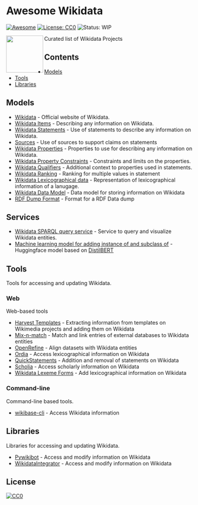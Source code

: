 # Awesome Wikidata
[![Awesome](https://awesome.re/badge.svg)](https://awesome.re) [![License: CC0](https://img.shields.io/badge/License-CC0-lightgrey.svg)](https://creativecommons.org/publicdomain/zero/1.0/) ![Status: WIP](https://img.shields.io/badge/status-WIP-red.svg)


[<img src="https://www.wikidata.org/static/images/project-logos/wikidatawiki.png" align="left" width="100">]([https://activitypub.rocks/](https://www.wikidata.org/wiki/Wikidata:Main_Page))

Curated list of Wikidata Projects

## Contents
* [Models](#models)
* [Tools](#tools)
* [Libraries](#libraries)

## Models
- [Wikidata](https://www.wikidata.org/wiki/Wikidata:Main_Page) - Official website of Wikidata.
- [Wikidata Items](https://www.wikidata.org/wiki/Help:Items) - Describing any information on Wikidata.
- [Wikidata Statements](https://www.wikidata.org/wiki/Help:Statements) - Use of statements to describe any information on Wikidata.
- [Sources](https://www.wikidata.org/wiki/Help:Sources) - Use of sources to support claims on statements
- [Wikidata Properties](https://www.wikidata.org/wiki/Help:Properties) - Properties to use for describing any information on Wikidata.
- [Wikidata Property Constraints](https://www.wikidata.org/wiki/Help:Property_constraints_portal) - Constraints and limits on the properties.
- [Wikidata Qualifiers](https://www.wikidata.org/wiki/Help:Qualifiers) - Additional context to properties used in statements.
- [Wikidata Ranking](https://www.wikidata.org/wiki/Help:Ranking) - Ranking for multiple values in statement
- [Wikidata Lexicographical data](https://www.wikidata.org/wiki/Wikidata:Lexicographical_data) - Representation of lexicographical information of a lanugage.
- [Wikidata Data Model](https://www.mediawiki.org/wiki/Wikibase/DataModel) - Data model for storing information on Wikidata
- [RDF Dump Format](https://www.mediawiki.org/wiki/Wikibase/Indexing/RDF_Dump_Format) - Format for a RDF Data dump

## Services
- [Wikidata SPARQL query service](https://www.wikidata.org/wiki/Wikidata:SPARQL_query_service) - Service to query and visualize Wikidata entities.
- [Machine learning model for adding instance of and subclass of](https://www.wikidata.org/wiki/User:BrokenSegue/Psychiq) - Huggingface model based on [DistilBERT](https://huggingface.co/docs/transformers/model_doc/distilbert)


## Tools
Tools for accessing and updating Wikidata.

### Web
Web-based tools
- [Harvest Templates](https://pltools.toolforge.org/harvesttemplates) - Extracting information from templates on Wikimedia projects and adding them on Wikidata
- [Mix-n-match](https://tools.wmflabs.org/mix-n-match/#/) - Match and link entries of external databases to Wikidata entities
- [OpenRefine](https://github.com/OpenRefine/OpenRefine) - Align datasets with Wikidata entities
- [Ordia](https://tools.wmflabs.org/ordia/) - Access lexicographical information on Wikidata
- [QuickStatements](https://tools.wmflabs.org/quickstatements) - Addition and removal of statements on Wikidata
- [Scholia](https://scholia.toolforge.org/) - Access scholarly information on Wikidata
- [Wikidata Lexeme Forms](https://lexeme-forms.toolforge.org/) - Add lexicographical information on Wikidata

### Command-line
Command-line based tools.
- [wikibase-cli](https://github.com/maxlath/wikibase-cli) - Access Wikidata information

## Libraries
Libraries for accessing and updating Wikidata.
- [Pywikibot](https://github.com/wikimedia/pywikibot) - Access and modify information on Wikidata
- [WikidataIntegrator](https://github.com/SuLab/WikidataIntegrator) - Access and modify information on Wikidata


## License

[![CC0](http://mirrors.creativecommons.org/presskit/buttons/88x31/svg/cc-zero.svg)](https://creativecommons.org/publicdomain/zero/1.0/)
